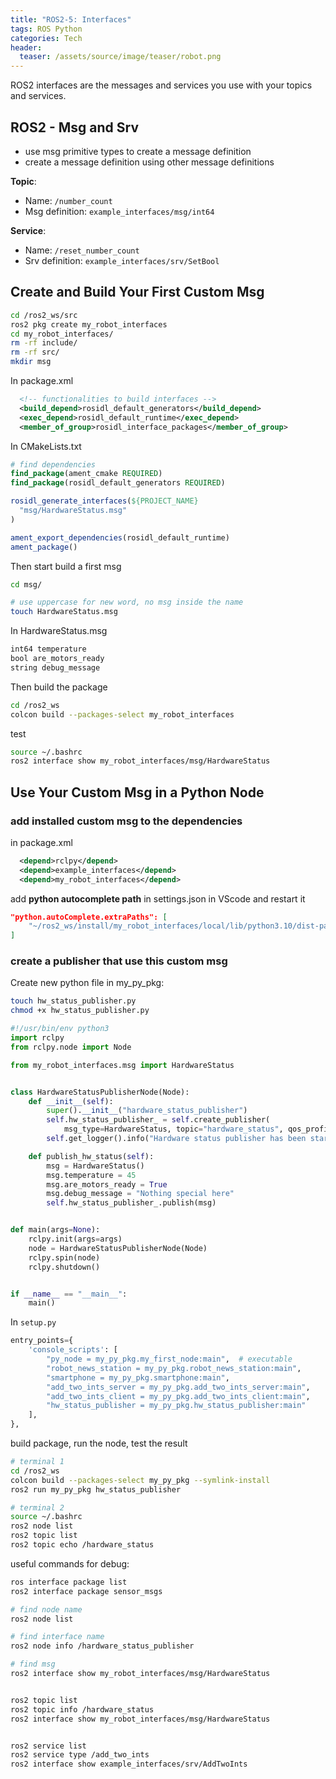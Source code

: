 ```yaml
---
title: "ROS2-5: Interfaces"
tags: ROS Python
categories: Tech
header:
  teaser: /assets/source/image/teaser/robot.png
---
```


ROS2 interfaces are the messages and services you use with your topics and services.

## ROS2 - Msg and Srv

 - use msg primitive types to create a message definition
 - create a message definition using other message definitions

**Topic**:
 - Name: `/number_count`
 - Msg definition: `example_interfaces/msg/int64`

**Service**:
 - Name: `/reset_number_count`
 - Srv definition: `example_interfaces/srv/SetBool`


## Create and Build Your First Custom Msg

```bash
cd /ros2_ws/src
ros2 pkg create my_robot_interfaces 
cd my_robot_interfaces/
rm -rf include/
rm -rf src/
mkdir msg

```
In package.xml
```xml
  <!-- functionalities to build interfaces -->
  <build_depend>rosidl_default_generators</build_depend>
  <exec_depend>rosidl_default_runtime</exec_depend>
  <member_of_group>rosidl_interface_packages</member_of_group>
```

In CMakeLists.txt
```cmake
# find dependencies
find_package(ament_cmake REQUIRED)
find_package(rosidl_default_generators REQUIRED)

rosidl_generate_interfaces(${PROJECT_NAME}
  "msg/HardwareStatus.msg"
)

ament_export_dependencies(rosidl_default_runtime)
ament_package()
```

Then start build a first msg
```bash
cd msg/

# use uppercase for new word, no msg inside the name
touch HardwareStatus.msg
```

In HardwareStatus.msg
```txt
int64 temperature
bool are_motors_ready
string debug_message
```

Then build the package
```bash
cd /ros2_ws
colcon build --packages-select my_robot_interfaces
```

test
```bash
source ~/.bashrc
ros2 interface show my_robot_interfaces/msg/HardwareStatus
```

## Use Your Custom Msg in a Python Node

### add installed custom msg to the dependencies
in package.xml
```xml
  <depend>rclpy</depend>
  <depend>example_interfaces</depend>
  <depend>my_robot_interfaces</depend>
```

add **python autocomplete path** in settings.json in VScode and restart it
```json
"python.autoComplete.extraPaths": [
    "~/ros2_ws/install/my_robot_interfaces/local/lib/python3.10/dist-packages/my_robot_interfaces/"
]
```

### create a publisher that use this custom msg

Create new python file in my_py_pkg:
```bash
touch hw_status_publisher.py
chmod +x hw_status_publisher.py
```




```python
#!/usr/bin/env python3
import rclpy
from rclpy.node import Node

from my_robot_interfaces.msg import HardwareStatus


class HardwareStatusPublisherNode(Node):
    def __init__(self):
        super().__init__("hardware_status_publisher")
        self.hw_status_publisher_ = self.create_publisher(
            msg_type=HardwareStatus, topic="hardware_status", qos_profile=10)
        self.get_logger().info("Hardware status publisher has been started!")

    def publish_hw_status(self):
        msg = HardwareStatus()
        msg.temperature = 45
        msg.are_motors_ready = True
        msg.debug_message = "Nothing special here"
        self.hw_status_publisher_.publish(msg)


def main(args=None):
    rclpy.init(args=args)
    node = HardwareStatusPublisherNode(Node)
    rclpy.spin(node)
    rclpy.shutdown()


if __name__ == "__main__":
    main()

```


In `setup.py`
```python
entry_points={
    'console_scripts': [
        "py_node = my_py_pkg.my_first_node:main",  # executable
        "robot_news_station = my_py_pkg.robot_news_station:main",
        "smartphone = my_py_pkg.smartphone:main",
        "add_two_ints_server = my_py_pkg.add_two_ints_server:main",
        "add_two_ints_client = my_py_pkg.add_two_ints_client:main",
        "hw_status_publisher = my_py_pkg.hw_status_publisher:main"
    ],
},
```

build package, run the node, test the result
```bash
# terminal 1
cd /ros2_ws
colcon build --packages-select my_py_pkg --symlink-install
ros2 run my_py_pkg hw_status_publisher

# terminal 2
source ~/.bashrc
ros2 node list
ros2 topic list
ros2 topic echo /hardware_status
```


useful commands for debug:
```bash
ros interface package list
ros2 interface package sensor_msgs

# find node name
ros2 node list 

# find interface name
ros2 node info /hardware_status_publisher

# find msg
ros2 interface show my_robot_interfaces/msg/HardwareStatus


ros2 topic list
ros2 topic info /hardware_status
ros2 interface show my_robot_interfaces/msg/HardwareStatus


ros2 service list
ros2 service type /add_two_ints
ros2 interface show example_interfaces/srv/AddTwoInts
```